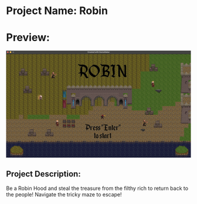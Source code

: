 # Project Name: Robin 
# Preview: 
![alt text](https://github.com/marijatomevska/robin/blob/main/Preview.png)

## Project Description: 
Be a Robin Hood and steal the treasure from the filthy rich to return back to the people!
Navigate the tricky maze to escape!
